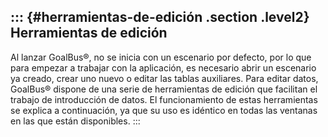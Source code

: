 ::: {#herramientas-de-edición .section .level2}
Herramientas de edición
-----------------------

Al lanzar GoalBus®, no se inicia con un escenario por defecto, por lo
que para empezar a trabajar con la aplicación, es necesario abrir un
escenario ya creado, crear uno nuevo o editar las tablas auxiliares.
Para editar datos, GoalBus® dispone de una serie de herramientas de
edición que facilitan el trabajo de introducción de datos. El
funcionamiento de estas herramientas se explica a continuación, ya que
su uso es idéntico en todas las ventanas en las que están disponibles.
:::
